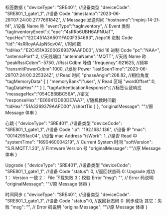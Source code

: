 标签数据
{
"deviceType": "SRE401", //设备类型
"deviceCode": "SRE801_1_gate1_1", //设备 Code
"timestamp":"2023-06-28T07:24:00.277766184Z", // Message 发送时间
"hostname":"impinj-14-2f-f4", //设备 Name 称
"eventType":"tagInventory", // Event 类型
"tagInventoryEvent":{
"epc":"4sRRo6UBH6APNUaT",  
 "epcHex":"E2C451A3A5011FA00F354693", //epc16 进制 Code
"tid":"4sRRoyAAJpN5qv0A", //时间戳
"tidHex":"E2C451A32000269379AAFD00", //tid 16 进制 Code
"pc":"NAA=",  
 "antennaPort":2, //天线端口
"antennaName":"MQTT", //天线 Name 称
"peakRssiCdbm":-5750, //Rssi Cdbm 峰值
"frequency":921625, //频率
"transmitPowerCdbm":1000, //发射 Power
"lastSeenTime":"2023-06-28T07:24:00.225324Z", // Read 时间
"phaseAngle":208.82, //相位角度
"tagMemoryData":[
{
"memoryBank":"user", // Read 区域
"wordOffset":0,
"tagDataHex":""
}
],
"tagAuthenticationResponse":{ //标签认证响应
"messageHex":"054CB6BBC56A", //密文
"responseHex":"EE69413D90DE7AA7", //随机数时间戳
"tidHex":"51A3269379AAFD00" //shortTid
}
},
"originalMessage": ""//原 Message 体串
}

心跳
{
"deviceType": "SRE401", //设备类型
"deviceCode": "SRE801_1_gate1_1", //设备 Code
"ip": "192.168.1.136", //设备 IP
"mac": "00142951ac04", //设备 mac Address
"isWork": 1, //是否 Read 中
"systemTime": "1690460004219", // Current System 时间
"softVersion": "S.R.MQTT.1.23", // Firmware Version 号
"originalMessage": ""//原 Message 体串
}

Upgrade
{
"deviceType": "SRE401", //设备类型
"deviceCode": "SRE801_1_gate1_1", //设备 Code
"status": 0, //返回状态码 0: Upgrade 成功 1： Version 一致 2： File 下载失败 3：校验 Error
"msg": "", // Error 码说明
"originalMessage": ""//原 Message 体串
}

时间同步
{
"deviceType": "SRE401", //设备类型
"deviceCode": "SRE801_1_gate1_1", //设备 Code
"status":0, //返回状态码 0: 同步成功 其它：失败
"msg": "", // Error 码说明
"originalMessage": ""//原 Message 体串
}
